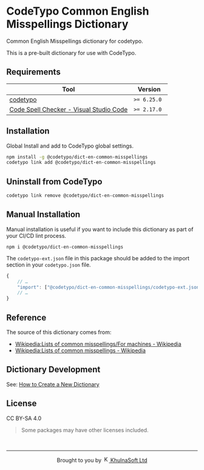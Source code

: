 # CodeTypo Common English Misspellings Dictionary

Common English Misspellings dictionary for codetypo.

This is a pre-built dictionary for use with CodeTypo.

## Requirements

| Tool                                                                                                                         | Version      |
| ---------------------------------------------------------------------------------------------------------------------------- | ------------ |
| [codetypo](https://github.com/khulnasoft/codetypo)                                                                           | `>= 6.25.0 ` |
| [Code Spell Checker - Visual Studio Code](https://marketplace.visualstudio.com/items?itemName=khulnasoft.code-spell-checker) | `>= 2.17.0`  |

## Installation

Global Install and add to CodeTypo global settings.

```sh
npm install -g @codetypo/dict-en-common-misspellings
codetypo link add @codetypo/dict-en-common-misspellings
```

## Uninstall from CodeTypo

```sh
codetypo link remove @codetypo/dict-en-common-misspellings
```

## Manual Installation

Manual installation is useful if you want to include this dictionary as part of your CI/CD lint process.

```
npm i @codetypo/dict-en-common-misspellings
```

The `codetypo-ext.json` file in this package should be added to the import section in your `codetypo.json` file.

```javascript
{
    // …
    "import": ["@codetypo/dict-en-common-misspellings/codetypo-ext.json"],
    // …
}
```

## Reference

The source of this dictionary comes from:

- [Wikipedia:Lists of common misspellings/For machines - Wikipedia](https://en.wikipedia.org/wiki/Wikipedia:Lists_of_common_misspellings/For_machines)
- [Wikipedia:Lists of common misspellings - Wikipedia](https://en.wikipedia.org/wiki/Wikipedia:Lists_of_common_misspellings)

## Dictionary Development

See: [How to Create a New Dictionary](https://github.com/khulnasoft/codetypo#how-to-create-a-new-dictionary)

## License

CC BY-SA 4.0

> Some packages may have other licenses included.

<!--- @@inject: ../../static/footer.md --->

<br/>

---

<p align="center">
Brought to you by <a href="https://khulnasoft.com" title="KhulnaSoft Ltd">
<img width="16" alt="KhulnaSoft Ltd Logo" src="https://i.imgur.com/CyduuVY.png" /> KhulnaSoft Ltd
</a>
</p>

<!--- @@inject-end: ../../static/footer.md --->
